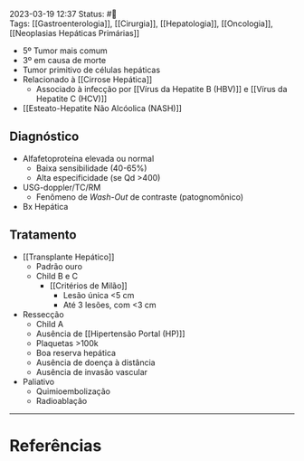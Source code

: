 2023-03-19 12:37
Status: #🌱   
Tags: [[Gastroenterologia]], [[Cirurgia]], [[Hepatologia]], [[Oncologia]], [[Neoplasias Hepáticas Primárias]]
<br/>
- 5º Tumor mais comum
- 3º em causa de morte
- Tumor primitivo de células hepáticas
- Relacionado à [[Cirrose Hepática]]
	- Associado à infecção por [[Vírus da Hepatite B (HBV)]] e [[Vírus da Hepatite C (HCV)]]
- [[Esteato-Hepatite Não Alcóolica (NASH)]]
## Diagnóstico
- Alfafetoproteína elevada ou normal
	- Baixa sensibilidade (40-65%)
	- Alta especificidade (se Qd >400)
- USG-doppler/TC/RM
	- Fenômeno de _Wash-Out_ de contraste (patognomônico)
- Bx Hepática
## Tratamento
- [[Transplante Hepático]]
	- Padrão ouro
	- Child B e C
		- [[Critérios de Milão]]
			- Lesão única <5 cm
			- Até 3 lesões, com <3 cm
- Ressecção
	- Child A
	- Ausência de [[Hipertensão Portal (HP)]]
	- Plaquetas >100k
	- Boa reserva hepática
	- Ausência de doença à distância
	- Ausência de invasão vascular
- Paliativo
	- Quimioembolização
	- Radioablação
____
# Referências

